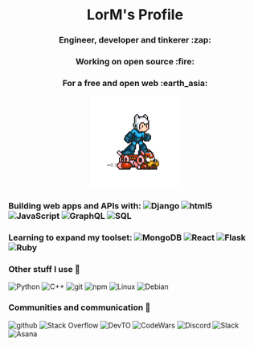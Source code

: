 <!---README--->

<h1 align="center"> LorM's Profile </h1>



<h3 align="center"> Engineer, developer and tinkerer :zap: </h3>
<h3 align="center"> Working on open source :fire: </h3>
<h3 align="center"> For a free and open web :earth_asia: </h3>
<p align="center"> <img style="float" src="https://github.com/LorM89/LorM89/blob/main/assets/cloudyman.gif" width="180px"/> </p>

### Building web apps and APIs with:   <img alt="Django" src="https://img.shields.io/badge/-Django-000?&logo=django" /> <img alt="html5" src="https://img.shields.io/badge/-HTML5-E34F26?style=flat&logo=html5&logoColor=white" /> <img alt="JavaScript" src="https://img.shields.io/badge/-JavaSript-000?&logo=JavaScript&logoColor=ddc508" /> <img alt="GraphQL" src="https://img.shields.io/badge/-GraphQL-E10098?style=flat&logo=graphql&logoColor=white" /> <img alt="SQL" src="https://img.shields.io/badge/-SQL-000?style=flat&logo=sqlite" />  </p>

### Learning to expand my toolset:   <img alt="MongoDB" src="https://img.shields.io/badge/-MongoDB-13aa52?style=flat&logo=mongodb&logoColor=white" /> <img alt="React" src="https://img.shields.io/badge/-React-000?&logo=react" /> <img alt="Flask" src="https://img.shields.io/badge/-Flask-000?&logo=flask" /> <img alt="Ruby" src="https://img.shields.io/badge/-ruby-000?&logo=ruby" /> </p>


### Other stuff I use :wrench: 
<img alt="Python" src="https://img.shields.io/badge/-Python-1338bd?style=flat&logo=python" /> <img alt="C++" src="https://img.shields.io/badge/-C++-000?&logo=c%2b%2b&logoColor=00599C" /> <img alt="git" src="https://img.shields.io/badge/-Git-13aa52?style=flat&logo=git" /> <img alt="npm" src="https://img.shields.io/badge/-NPM-CB3837?style=flat&logo=npm&logoColor=white"/> <img alt="Linux" src="https://img.shields.io/badge/-Linux-000?&logo=linux" /> <img alt="Debian" src="https://img.shields.io/badge/-Debian-000?&logo=debian" />


### Communities and communication 👯
<p>
  <img alt="github" src="https://img.shields.io/badge/github-222121?&style=flat&logo=github&logoColor=white"/>
  <img alt="Stack Overflow" src="https://img.shields.io/badge/Stack Overflow-000?&style=flat&logo=stackoverflow"/> 
  <img alt="DevTO" src="https://img.shields.io/badge/DEV.TO-%230A0A0A.svg?&style=flat&logo=dev-dot-to&logoColor=white" /> 
  <img alt="CodeWars" src="https://img.shields.io/badge/-CodeWars-000?&style=flat&logo=codewars&logoColor=9f0000"/>
  <img alt="Discord" src="https://img.shields.io/badge/Discord-000?&style=flat&logo=discord"/> 
  <img alt="Slack" src="https://img.shields.io/badge/Slack-000?&style=flat&logo=slack"/>
  <img alt="Asana" src="https://img.shields.io/badge/-Asana-000?&logo=asana" /> 
</p>

